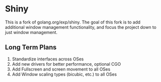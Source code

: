 # Shiny

This is a fork of golang.org/exp/shiny. 
The goal of this fork is to add additional window management functionality, and
focus the project down to just window management.

## Long Term Plans 

1. Standardize interfaces across OSes
2. Add new drivers for better performance, optional CGO
3. Add Fullscreen and screen movement to all OSes 
4. Add Window scaling types (bicubic, etc.) to all OSes